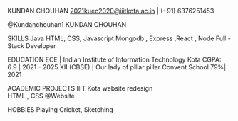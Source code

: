 
KUNDAN CHOUHAN
2021kuec2020@iiitkota.ac.in | (+91) 6376251453

@Kundanchouhan1                                                                                          KUNDAN CHOUHAN 

SKILLS
Java
HTML, CSS, Javascript
Mongodb , Express ,React , Node
Full - Stack Developer


EDUCATION
ECE | Indian Institute of Information Technology Kota	   CGPA:  6.9 | 2021 - 2025
XII (CBSE) | Our lady of pillar pillar Convent School	                           	79%| 2021     
            
ACADEMIC PROJECTS
IIIT Kota website redesign 				   
HTML , CSS @Website

 HOBBIES
Playing Cricket, Sketching
